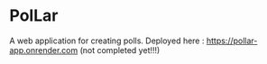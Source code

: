 # PolLar
A web application for creating polls. Deployed here : https://pollar-app.onrender.com (not completed yet!!!)
